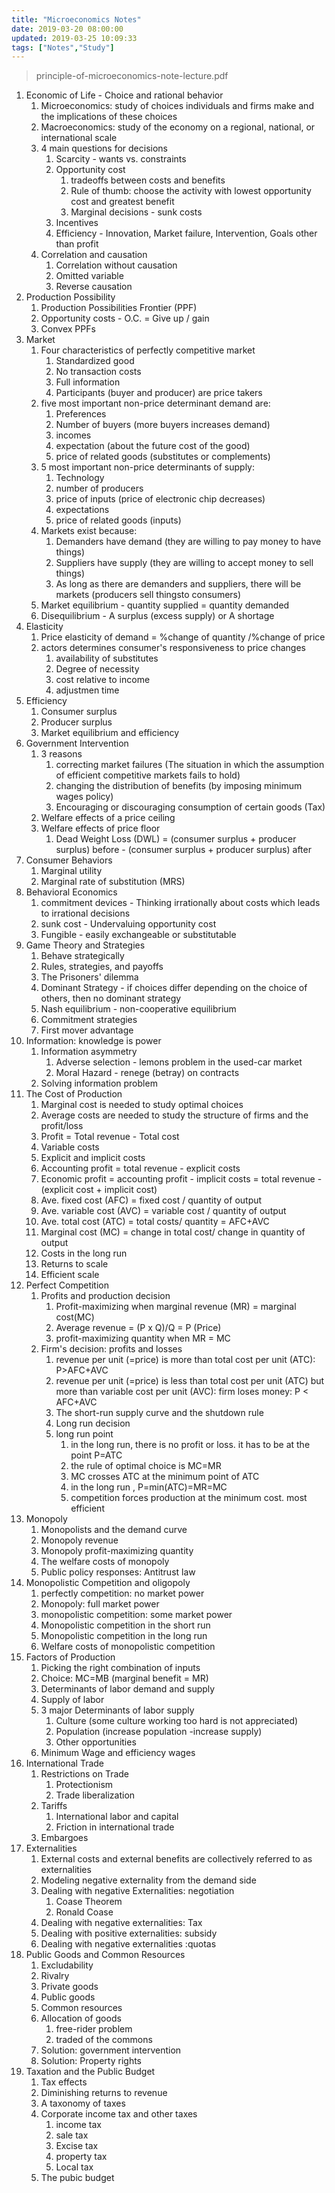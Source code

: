 ```yaml
---
title: "Microeconomics Notes"
date: 2019-03-20 08:00:00
updated: 2019-03-25 10:09:33
tags: ["Notes","Study"]
---
```


> principle-of-microeconomics-note-lecture.pdf

1. Economic of Life - Choice and rational behavior
   1. Microeconomics: study of choices individuals and firms make and the implications of these choices
   2. Macroeconomics: study of the economy on a regional, national, or international scale
   3. 4 main questions for decisions
      1. Scarcity - wants vs. constraints
      2. Opportunity cost
         1. tradeoffs between costs and benefits
         2. Rule of thumb: choose the activity with lowest opportunity cost and greatest benefit
         3. Marginal decisions - sunk costs
      3. Incentives
      4. Efficiency - Innovation, Market failure, Intervention, Goals other than profit
   4. Correlation and causation
      1. Correlation without causation
      2. Omitted variable
      3. Reverse causation
2. Production Possibility
   1. Production Possibilities Frontier (PPF)
   2. Opportunity costs - O.C. = Give up / gain
   3. Convex PPFs
3. Market
   1. Four characteristics of perfectly competitive market
      1. Standardized good
      2. No transaction costs
      3. Full information
      4. Participants (buyer and producer) are price takers
   2. five most important non-price determinant demand are:
      1. Preferences
      2. Number of buyers (more buyers increases demand)
      3. incomes
      4. expectation (about the future cost of the good)
      5. price of related goods (substitutes or complements)
   3. 5 most important non-price determinants of supply:
      1. Technology
      2. number of producers
      3. price of inputs (price of electronic chip decreases)
      4. expectations
      5. price of related goods (inputs)
   4. Markets exist because:
      1. Demanders have demand (they are willing to pay money to have things)
      2. Suppliers have supply (they are willing to accept money to sell things)
      3. As long as there are demanders and suppliers, there will be markets (producers sell thingsto consumers)
   5. Market equilibrium - quantity supplied = quantity demanded
   6. Disequilibrium - A surplus (excess supply) or A shortage
4. Elasticity
   1. Price elasticity of demand = %change of quantity /%change of price
   2. actors determines consumer's responsiveness to price changes
      1. availability of substitutes
      2. Degree of necessity
      3. cost relative to income
      4. adjustmen time
5. Efficiency
   1. Consumer surplus
   2. Producer surplus
   3. Market equilibrium and efficiency
6. Government Intervention
   1. 3 reasons
      1. correcting market failures (The situation in which the assumption of efficient competitive markets fails to hold)
      2. changing the distribution of benefits (by imposing minimum wages policy)
      3. Encouraging or discouraging consumption of certain goods (Tax)
   2. Welfare effects of a price ceiling
   3. Welfare effects of price floor
      1. Dead Weight Loss (DWL) = (consumer surplus + producer surplus) before - (consumer surplus + producer surplus) after
7. Consumer Behaviors
   1. Marginal utility
   2. Marginal rate of substitution (MRS)
8. Behavioral Economics
   1. commitment devices - Thinking irrationally about costs which leads to irrational decisions
   2. sunk cost - Undervaluing opportunity cost
   3. Fungible - easily exchangeable or substitutable
9. Game Theory and Strategies
   1. Behave strategically
   2. Rules, strategies, and payoffs
   3. The Prisoners' dilemma
   4. Dominant Strategy - if choices differ depending on the choice of others, then no dominant strategy
   5. Nash equilibrium - non-cooperative equilibrium
   6. Commitment strategies
   7. First mover advantage
10. Information: knowledge is power
    1. Information asymmetry
       1. Adverse selection - lemons problem in the used-car market
       2. Moral Hazard - renege (betray) on contracts
    2. Solving information problem
11. The Cost of Production
    1. Marginal cost is needed to study optimal choices
    2. Average costs are needed to study the structure of firms and the profit/loss
    3. Profit = Total revenue - Total cost
    4. Variable costs
    5. Explicit and implicit costs
    6. Accounting profit = total revenue - explicit costs
    7. Economic profit = accounting profit - implicit costs = total revenue - (explicit cost + implicit cost)
    8. Ave. fixed cost (AFC) = fixed cost / quantity of output
    9. Ave. variable cost (AVC) = variable cost / quantity of output
    10. Ave. total cost (ATC) = total costs/ quantity = AFC+AVC
    11. Marginal cost (MC) = change in total cost/ change in quantity of output
    12. Costs in the long run
    13. Returns to scale
    14. Efficient scale
12. Perfect Competition
    1. Profits and production decision
       1. Profit-maximizing when marginal revenue (MR) = marginal cost(MC)
       2. Average revenue = (P x Q)/Q = P (Price)
       3. profit-maximizing quantity when MR = MC
    2. Firm's decision: profits and losses
       1. revenue per unit (=price) is more than total cost per unit (ATC): P>AFC+AVC
       2. revenue per unit (=price) is less than total cost per unit (ATC) but more than variable cost per unit (AVC): firm loses money: P < AFC+AVC
       3. The short-run supply curve and the shutdown rule
       4. Long run decision
       5. long run point
          1. in the long run, there is no profit or loss. it has to be at the point P=ATC
          2. the rule of optimal choice is MC=MR
          3. MC crosses ATC at the minimum point of ATC
          4. in the long run , P=min(ATC)=MR=MC
          5. competition forces production at the minimum cost. most efficient
13. Monopoly
    1. Monopolists and the demand curve
    2. Monopoly revenue
    3. Monopoly profit-maximizing quantity
    4. The welfare costs of monopoly
    5. Public policy responses: Antitrust law
14. Monopolistic Competition and oligopoly
    1. perfectly competition: no market power
    2. Monopoly: full market power
    3. monopolistic competition: some market power
    4. Monopolistic competition in the short run
    5. Monopolistic competition in the long run
    6. Welfare costs of monopolistic competition
15. Factors of Production
    1. Picking the right combination of inputs
    2. Choice: MC=MB (marginal benefit = MR)
    3. Determinants of labor demand and supply
    4. Supply of labor
    5. 3 major Determinants of labor supply
       1. Culture (some culture working too hard is not appreciated)
       2. Population (increase population -increase supply)
       3. Other opportunities
    6. Minimum Wage and efficiency wages
16. International Trade
    1. Restrictions on Trade
       1. Protectionism
       2. Trade liberalization
    2. Tariffs
       1. International labor and capital
       2. Friction in international trade
    3. Embargoes
17. Externalities
    1. External costs and external benefits are collectively referred to as externalities
    2. Modeling negative externality from the demand side
    3. Dealing with negative Externalities: negotiation
       1. Coase Theorem
       2. Ronald Coase
    4. Dealing with negative externalities: Tax
    5. Dealing with positive externalities: subsidy
    6. Dealing with negative externalities :quotas
18. Public Goods and Common Resources
    1. Excludability
    2. Rivalry
    3. Private goods
    4. Public goods
    5. Common resources
    6. Allocation of goods
       1. free-rider problem
       2. traded of the commons
    7. Solution: government intervention
    8. Solution: Property rights
19. Taxation and the Public Budget
    1. Tax effects
    2. Diminishing returns to revenue
    3. A taxonomy of taxes
    4. Corporate income tax and other taxes
       1. income tax
       2. sale tax
       3. Excise tax
       4. property tax
       5. Local tax
    5. The pubic budget
